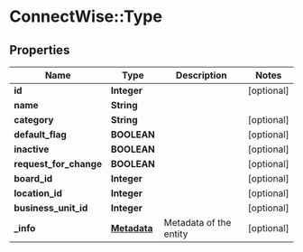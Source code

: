 # ConnectWise::Type

## Properties
Name | Type | Description | Notes
------------ | ------------- | ------------- | -------------
**id** | **Integer** |  | [optional] 
**name** | **String** |  | 
**category** | **String** |  | [optional] 
**default_flag** | **BOOLEAN** |  | [optional] 
**inactive** | **BOOLEAN** |  | [optional] 
**request_for_change** | **BOOLEAN** |  | [optional] 
**board_id** | **Integer** |  | [optional] 
**location_id** | **Integer** |  | [optional] 
**business_unit_id** | **Integer** |  | [optional] 
**_info** | [**Metadata**](Metadata.md) | Metadata of the entity | [optional] 


